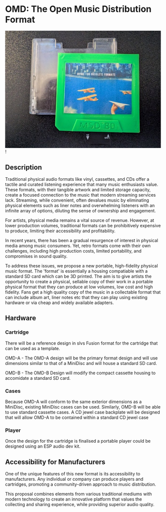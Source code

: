 # OMD: The Open Music Distribution Format

![prototype](images/prototype-front.jpg)!
## Description

Traditional physical audio formats like vinyl, cassettes, and CDs offer a tactile and curated listening experience that many music enthusiasts value. These formats, with their tangible artwork and limited storage capacity, create a focused connection to the music that modern streaming services lack. Streaming, while convenient, often devalues music by eliminating physical elements such as liner notes and overwhelming listeners with an infinite array of options, diluting the sense of ownership and engagement.

For artists, physical media remains a vital source of revenue. However, at lower production volumes, traditional formats can be prohibitively expensive to produce, limiting their accessibility and profitability.

In recent years, there has been a gradual resurgence of interest in physical media among music consumers. Yet, retro formats come with their own challenges, including high production costs, limited portability, and compromises in sound quality.

To address these issues, we propose a new portable, high-fidelity physical music format. The 'format' is essentially a housing compatiable with a standard SD card which can be 3D printed. The aim is to give artists the opportunity to create a physical, sellable copy of their work in a portable physical format that they can produce at low volumes, low cost and high fidelity.  Fans get a high quality copy of the music in a collectable format that can include album art, liner notes etc that they can play using existing hardware or via cheap and widely available adapters.

## Hardware

### Cartridge
There will be a reference design in slvs Fusion format for the cartridge that can be used as a template.

OMD-A - The OMD-A design will be the primary format design and will use dimensions similar to that of a MiniDisc and will house a standard SD card. 

OMD-B - The OMD-B Design will modify the compact cassette housing to accomidate a standard SD card.

### Cases
Because OMD-A will conform to the same exterior dimensions as a MiniDisc, existing MiniDisc cases can be used.  Similarly, OMD-B will be able to use standard cassette cases. 
A CD jewel case backplate will be designed that will allow OMD-A to be contained within a standard CD jewel case

### Player
Once the design for the cartridge is finalised a portable player could be designed using an ESP audio dev kit.

## Accessibility for Manufacturers
One of the unique features of this new format is its accessibility to manufacturers. Any individual or company can produce players and cartridges, promoting a community-driven approach to music distribution.

This proposal combines elements from various traditional mediums with modern technology to create an innovative platform that values the collecting and sharing experience, while providing superior audio quality.
